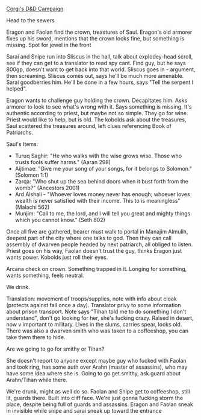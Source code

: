---
---

[Corgi's D&D Campaign](/games/corgi)

Head to the sewers

Eragon and Faolan find the crown, treastures of Saul. Eragon's old armorer fixes up his sword, mentions that the crown looks fine, but something is missing. Spot for jewel in the front

Sarai and Snipe run into Sliscus in the hall, talk about explodey-head scroll, see if they can get to a translator to read spy cant. Find guy, but he says 800gp, doesn't want to get back into that world. Sliscus goes in - argument, then screaming. Sliscus comes out, says he'll be much more amenable. Sarai goodberries him. He'll be done in a few hours, says "Tell the serpent I helped".

Eragon wants to challenge guy holding the crown. Decapitates him. Asks armorer to look to see what's wrong with it. Says something is missing. It's authentic according to priest, but maybe not so simple.  They go for wine. Priest would like to help, but is old. The kobolds ask about the treasures, Saul scattered the treasures around, left clues referencing Book of Patriarchs.

Saul's Items:

* Turuq Saghir: "He who walks with the wise grows wise. Those who trusts fools suffer harms." (Aaran 298)
* Aijtimae: "Give me your song of your songs, for it belongs to Solomon." (Solomon 1:1)
* Zarqa: "Who shut up the sea behind doors when it bust forth from the womb?" (Ancestors 2001)
* Ard Alshali - "Whoever loves money never has enough; whoever loves wealth is never satisfied with their income. This to is meaningless" (Malachi 562)
* Munjim: "Call to me, the lord, and I will tell you great and mighty things which you cannot know." (Seth 802)

Once all five are gathered, bearer must walk to portal in Manajim Almulih, deepest part of the city where one talks to god. Then they can call assembly of dwarven people headed by next patriarch, all obliged to listen. Priest goes on his way, Faolan doesn't trust the guy, thinks Eragon just wants power. Kobolds just roll their eyes.

Arcana check on crown. Something trapped in it. Longing for something, wants something, feels neutral.

We drink.

Translation: movement of troops/supplies, note with info about cloak (protects against fall once a day). Translator privy to some information about prison transport. Note says "Tihan told me to do something I don't understand", don't go looking for her, she's fucking crazy. Raised in desert, now v important to military. Lives in the slums, carries spear, looks old. There was also a dwarven smith who was taken to a coffeeshop, you can take them there to hide.

Are we going to go for smithy or Tihan?

She doesn't report to anyone except maybe guy who fucked with Faolan and took ring, has some auth over Arahn (master of assassins), who may have some idea where she is. Going to go get smithy, ask guard about Arahn/Tihan while there.

We're drunk, might as well do so. Faolan and Snipe get to coffeeshop, still lit, guards there. Built into cliff face. We're just gonna fucking storm the place, despite being full of guards and assassins. Eragon and Faolan sneak in invisible while snipe and sarai sneak up toward the entrance
